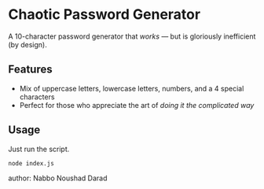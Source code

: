 # Chaotic Password Generator

A 10-character password generator that *works* — but is gloriously inefficient (by design).

## Features
- Mix of uppercase letters, lowercase letters, numbers, and a 4 special characters  
- Perfect for those who appreciate the art of *doing it the complicated way*  

## Usage
Just run the script.

```bash
node index.js
```
author: Nabbo Noushad Darad
